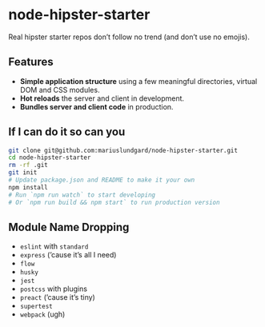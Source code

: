 # node-hipster-starter

Real hipster starter repos don’t follow no trend (and don’t use no emojis).

## Features

* **Simple application structure** using a few meaningful directories, virtual DOM and CSS modules.
* **Hot reloads** the server and client in development.
* **Bundles server and client code** in production.

## If I can do it so can you

```sh
git clone git@github.com:mariuslundgard/node-hipster-starter.git
cd node-hipster-starter
rm -rf .git
git init
# Update package.json and README to make it your own
npm install
# Run `npm run watch` to start developing
# Or `npm run build && npm start` to run production version
```

## Module Name Dropping

* `eslint` with `standard`
* `express` (’cause it’s all I need)
* `flow`
* `husky`
* `jest`
* `postcss` with plugins
* `preact` (’cause it’s tiny)
* `supertest`
* `webpack` (ugh)
